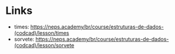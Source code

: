# Links

- times: https://neps.academy/br/course/estruturas-de-dados-(codcad)/lesson/times
- sorvete: https://neps.academy/br/course/estruturas-de-dados-(codcad)/lesson/sorvete